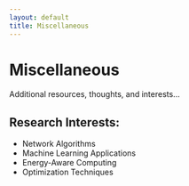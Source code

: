 ```yaml
---
layout: default
title: Miscellaneous
---
```


# Miscellaneous

Additional resources, thoughts, and interests...

## Research Interests:
- Network Algorithms
- Machine Learning Applications
- Energy-Aware Computing
- Optimization Techniques